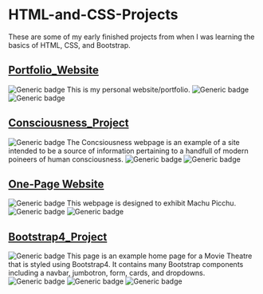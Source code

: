 # HTML-and-CSS-Projects

These are some of my early finished projects from when I was learning the basics of HTML, CSS, and Bootstrap.

## [Portfolio_Website](https://github.com/JaySPryor/HTML-and-CSS-Projects/tree/main/Portfolio_Website)
![Generic badge](https://img.shields.io/badge/This_project_is-PENDING-<yellow>.svg)
This is my personal website/portfolio.
![Generic badge](https://img.shields.io/badge/HTML-<important>.svg)
![Generic badge](https://img.shields.io/badge/CSS-<informational>.svg)

## [Consciousness_Project](https://github.com/JaySPryor/HTML-and-CSS-Projects/tree/main/Consciousness_Project)
![Generic badge](https://img.shields.io/badge/This_project_received_a-PASS-<success>.svg)
The Concsiousness webpage is an example of a site intended to be a source of information pertaining to a handfull of modern poineers of human consciousness.
![Generic badge](https://img.shields.io/badge/HTML-<important>.svg)
![Generic badge](https://img.shields.io/badge/CSS-<informational>.svg)


## [One-Page Website](https://github.com/JaySPryor/HTML-and-CSS-Projects/tree/main/One-Page%20Website)
![Generic badge](https://img.shields.io/badge/This_project_received_a-PASS-<success>.svg)
This webpage is designed to exhibit Machu Picchu.
![Generic badge](https://img.shields.io/badge/HTML-<important>.svg)
![Generic badge](https://img.shields.io/badge/CSS-<informational>.svg)


## [Bootstrap4_Project](https://github.com/JaySPryor/HTML-and-CSS-Projects/tree/main/Bootstrap4_Project)
![Generic badge](https://img.shields.io/badge/This_project_received_a-PASS-<success>.svg)
This page is an example home page for a Movie Theatre that is styled using Bootstrap4. It contains many Bootstrap components including a navbar, jumbotron, form, cards, and dropdowns.
![Generic badge](https://img.shields.io/badge/HTML-<important>.svg)
![Generic badge](https://img.shields.io/badge/CSS-<informational>.svg)
![Generic badge](https://img.shields.io/badge/Bootstrap4-<blueviolet>.svg)